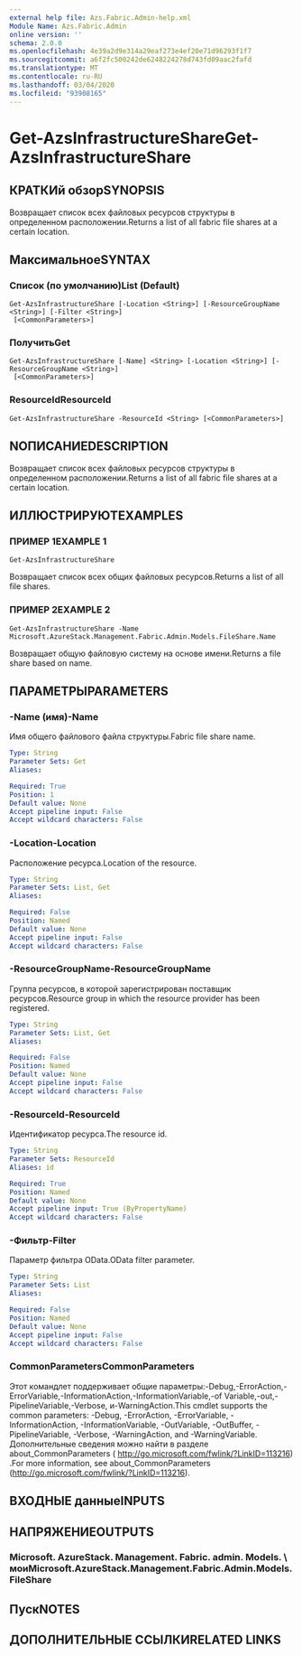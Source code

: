 ```yaml
---
external help file: Azs.Fabric.Admin-help.xml
Module Name: Azs.Fabric.Admin
online version: ''
schema: 2.0.0
ms.openlocfilehash: 4e39a2d9e314a29eaf273e4ef20e71d96293f1f7
ms.sourcegitcommit: a6f2fc500242de6248224278d743fd09aac2fafd
ms.translationtype: MT
ms.contentlocale: ru-RU
ms.lasthandoff: 03/04/2020
ms.locfileid: "93908165"
---
```

# <span data-ttu-id="2738d-101">Get-AzsInfrastructureShare</span><span class="sxs-lookup"><span data-stu-id="2738d-101">Get-AzsInfrastructureShare</span></span>

## <span data-ttu-id="2738d-102">КРАТКИй обзор</span><span class="sxs-lookup"><span data-stu-id="2738d-102">SYNOPSIS</span></span>
<span data-ttu-id="2738d-103">Возвращает список всех файловых ресурсов структуры в определенном расположении.</span><span class="sxs-lookup"><span data-stu-id="2738d-103">Returns a list of all fabric file shares at a certain location.</span></span>

## <span data-ttu-id="2738d-104">Максимальное</span><span class="sxs-lookup"><span data-stu-id="2738d-104">SYNTAX</span></span>

### <span data-ttu-id="2738d-105">Список (по умолчанию)</span><span class="sxs-lookup"><span data-stu-id="2738d-105">List (Default)</span></span>
```
Get-AzsInfrastructureShare [-Location <String>] [-ResourceGroupName <String>] [-Filter <String>]
 [<CommonParameters>]
```

### <span data-ttu-id="2738d-106">Получить</span><span class="sxs-lookup"><span data-stu-id="2738d-106">Get</span></span>
```
Get-AzsInfrastructureShare [-Name] <String> [-Location <String>] [-ResourceGroupName <String>]
 [<CommonParameters>]
```

### <span data-ttu-id="2738d-107">ResourceId</span><span class="sxs-lookup"><span data-stu-id="2738d-107">ResourceId</span></span>
```
Get-AzsInfrastructureShare -ResourceId <String> [<CommonParameters>]
```

## <span data-ttu-id="2738d-108">NОПИСАНИЕ</span><span class="sxs-lookup"><span data-stu-id="2738d-108">DESCRIPTION</span></span>
<span data-ttu-id="2738d-109">Возвращает список всех файловых ресурсов структуры в определенном расположении.</span><span class="sxs-lookup"><span data-stu-id="2738d-109">Returns a list of all fabric file shares at a certain location.</span></span>

## <span data-ttu-id="2738d-110">ИЛЛЮСТРИРУЮТ</span><span class="sxs-lookup"><span data-stu-id="2738d-110">EXAMPLES</span></span>

### <span data-ttu-id="2738d-111">ПРИМЕР 1</span><span class="sxs-lookup"><span data-stu-id="2738d-111">EXAMPLE 1</span></span>
```
Get-AzsInfrastructureShare
```

<span data-ttu-id="2738d-112">Возвращает список всех общих файловых ресурсов.</span><span class="sxs-lookup"><span data-stu-id="2738d-112">Returns a list of all file shares.</span></span>

### <span data-ttu-id="2738d-113">ПРИМЕР 2</span><span class="sxs-lookup"><span data-stu-id="2738d-113">EXAMPLE 2</span></span>
```
Get-AzsInfrastructureShare -Name Microsoft.AzureStack.Management.Fabric.Admin.Models.FileShare.Name
```

<span data-ttu-id="2738d-114">Возвращает общую файловую систему на основе имени.</span><span class="sxs-lookup"><span data-stu-id="2738d-114">Returns a file share based on name.</span></span>

## <span data-ttu-id="2738d-115">ПАРАМЕТРЫ</span><span class="sxs-lookup"><span data-stu-id="2738d-115">PARAMETERS</span></span>

### <span data-ttu-id="2738d-116">-Name (имя)</span><span class="sxs-lookup"><span data-stu-id="2738d-116">-Name</span></span>
<span data-ttu-id="2738d-117">Имя общего файлового файла структуры.</span><span class="sxs-lookup"><span data-stu-id="2738d-117">Fabric file share name.</span></span>

```yaml
Type: String
Parameter Sets: Get
Aliases:

Required: True
Position: 1
Default value: None
Accept pipeline input: False
Accept wildcard characters: False
```

### <span data-ttu-id="2738d-118">-Location</span><span class="sxs-lookup"><span data-stu-id="2738d-118">-Location</span></span>
<span data-ttu-id="2738d-119">Расположение ресурса.</span><span class="sxs-lookup"><span data-stu-id="2738d-119">Location of the resource.</span></span>

```yaml
Type: String
Parameter Sets: List, Get
Aliases:

Required: False
Position: Named
Default value: None
Accept pipeline input: False
Accept wildcard characters: False
```

### <span data-ttu-id="2738d-120">-ResourceGroupName</span><span class="sxs-lookup"><span data-stu-id="2738d-120">-ResourceGroupName</span></span>
<span data-ttu-id="2738d-121">Группа ресурсов, в которой зарегистрирован поставщик ресурсов.</span><span class="sxs-lookup"><span data-stu-id="2738d-121">Resource group in which the resource provider has been registered.</span></span>

```yaml
Type: String
Parameter Sets: List, Get
Aliases:

Required: False
Position: Named
Default value: None
Accept pipeline input: False
Accept wildcard characters: False
```

### <span data-ttu-id="2738d-122">-ResourceId</span><span class="sxs-lookup"><span data-stu-id="2738d-122">-ResourceId</span></span>
<span data-ttu-id="2738d-123">Идентификатор ресурса.</span><span class="sxs-lookup"><span data-stu-id="2738d-123">The resource id.</span></span>

```yaml
Type: String
Parameter Sets: ResourceId
Aliases: id

Required: True
Position: Named
Default value: None
Accept pipeline input: True (ByPropertyName)
Accept wildcard characters: False
```

### <span data-ttu-id="2738d-124">-Фильтр</span><span class="sxs-lookup"><span data-stu-id="2738d-124">-Filter</span></span>
<span data-ttu-id="2738d-125">Параметр фильтра OData.</span><span class="sxs-lookup"><span data-stu-id="2738d-125">OData filter parameter.</span></span>

```yaml
Type: String
Parameter Sets: List
Aliases:

Required: False
Position: Named
Default value: None
Accept pipeline input: False
Accept wildcard characters: False
```

### <span data-ttu-id="2738d-126">CommonParameters</span><span class="sxs-lookup"><span data-stu-id="2738d-126">CommonParameters</span></span>
<span data-ttu-id="2738d-127">Этот командлет поддерживает общие параметры:-Debug,-ErrorAction,-ErrorVariable,-InformationAction,-InformationVariable,-of Variable,-out,-PipelineVariable,-Verbose, и-WarningAction.</span><span class="sxs-lookup"><span data-stu-id="2738d-127">This cmdlet supports the common parameters: -Debug, -ErrorAction, -ErrorVariable, -InformationAction, -InformationVariable, -OutVariable, -OutBuffer, -PipelineVariable, -Verbose, -WarningAction, and -WarningVariable.</span></span> <span data-ttu-id="2738d-128">Дополнительные сведения можно найти в разделе about_CommonParameters ( http://go.microsoft.com/fwlink/?LinkID=113216) .</span><span class="sxs-lookup"><span data-stu-id="2738d-128">For more information, see about_CommonParameters (http://go.microsoft.com/fwlink/?LinkID=113216).</span></span>

## <span data-ttu-id="2738d-129">ВХОДНЫЕ данные</span><span class="sxs-lookup"><span data-stu-id="2738d-129">INPUTS</span></span>

## <span data-ttu-id="2738d-130">НАПРЯЖЕНИЕ</span><span class="sxs-lookup"><span data-stu-id="2738d-130">OUTPUTS</span></span>

### <span data-ttu-id="2738d-131">Microsoft. AzureStack. Management. Fabric. admin. Models. \ мои</span><span class="sxs-lookup"><span data-stu-id="2738d-131">Microsoft.AzureStack.Management.Fabric.Admin.Models.FileShare</span></span>

## <span data-ttu-id="2738d-132">Пуск</span><span class="sxs-lookup"><span data-stu-id="2738d-132">NOTES</span></span>

## <span data-ttu-id="2738d-133">ДОПОЛНИТЕЛЬНЫЕ ССЫЛКИ</span><span class="sxs-lookup"><span data-stu-id="2738d-133">RELATED LINKS</span></span>
